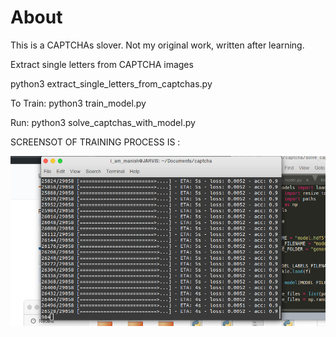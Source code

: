# About
This is a CAPTCHAs slover.
Not my original work, written after learning.

Extract single letters from CAPTCHA images

python3 extract_single_letters_from_captchas.py



To Train:
python3 train_model.py

Run: 
python3 solve_captchas_with_model.py


SCREENSOT OF TRAINING PROCESS IS :

![alt text](https://github.com/i-am-manish/CAPTCHAs-Solver/blob/master/Screenshot%20from%202019-09-06%2017-20-35.png)
